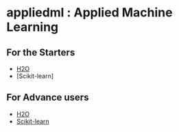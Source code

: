 # appliedml : Applied Machine Learning

## For the Starters ##

 - [H2O](https://github.com/Avkash/appliedml/blob/master/starter/README.md)
 - [Scikit-learn]


## For Advance users ##
 - [H2O](https://github.com/Avkash/appliedml/blob/master/advance/README.md)
 - [Scikit-learn]()
